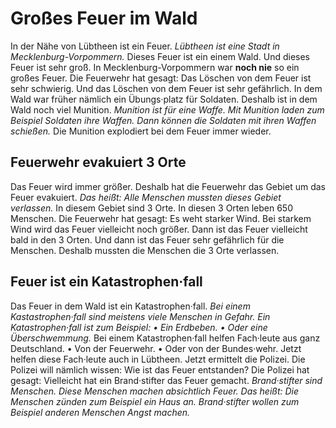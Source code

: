 # Großes Feuer im Wald

In der Nähe von Lübtheen ist ein Feuer. 
*Lübtheen ist eine Stadt in Mecklenburg-Vorpommern.* Dieses Feuer ist ein einem Wald. Und dieses Feuer ist sehr groß. In Mecklenburg-Vorpommern war **noch nie** so ein großes Feuer. Die Feuerwehr hat gesagt: Das Löschen von dem Feuer ist sehr schwierig. Und das Löschen von dem Feuer ist sehr gefährlich. In dem Wald war früher nämlich ein Übungs·platz für Soldaten. Deshalb ist in dem Wald noch viel Munition. 
*Munition ist für eine Waffe.* 
*Mit Munition laden zum Beispiel Soldaten ihre Waffen.* 
*Dann können die Soldaten mit ihren Waffen schießen.* Die Munition explodiert bei dem Feuer immer wieder. 

## Feuerwehr evakuiert 3 Orte
Das Feuer wird immer größer. Deshalb hat die Feuerwehr das Gebiet um das Feuer evakuiert. *Das heißt:* 
*Alle Menschen mussten dieses Gebiet verlassen.* In diesem Gebiet sind 3 Orte. In diesen 3 Orten leben 650 Menschen. Die Feuerwehr hat gesagt: Es weht starker Wind. Bei starkem Wind wird das Feuer vielleicht noch größer. Dann ist das Feuer vielleicht bald in den 3 Orten. Und dann ist das Feuer sehr gefährlich für die Menschen. Deshalb mussten die Menschen die 3 Orte verlassen. 

## Feuer ist ein Katastrophen·fall
Das Feuer in dem Wald ist ein Katastrophen·fall. 
*Bei einem Kastastrophen·fall sind meistens viele Menschen in Gefahr.* 
*Ein Katastrophen·fall ist zum Beispiel:* *• Ein Erdbeben.* 
*• Oder eine Überschwemmung.* Bei einem Katastrophen·fall helfen Fach·leute aus ganz Deutschland. • Von der Feuerwehr. • Oder von der Bundes·wehr. Jetzt helfen diese Fach·leute auch in Lübtheen. 
Jetzt ermittelt die Polizei. Die Polizei will nämlich wissen: Wie ist das Feuer entstanden? Die Polizei hat gesagt: Vielleicht hat ein Brand·stifter das Feuer gemacht. 
*Brand·stifter sind Menschen.* 
*Diese Menschen machen absichtlich Feuer.* *Das heißt:* 
*Die Menschen zünden zum Beispiel ein Haus an.* 
*Brand·stifter wollen zum Beispiel anderen Menschen Angst machen.* 
